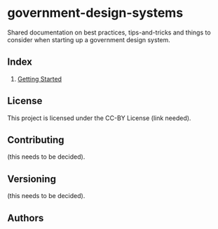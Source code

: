 # government-design-systems
Shared documentation on best practices, tips-and-tricks and things to consider when starting up a government design system.

## Index
1. [Getting Started](getting-started.md)

## License
This project is licensed under the CC-BY License (link needed).

## Contributing
(this needs to be decided).

## Versioning
(this needs to be decided).

## Authors
